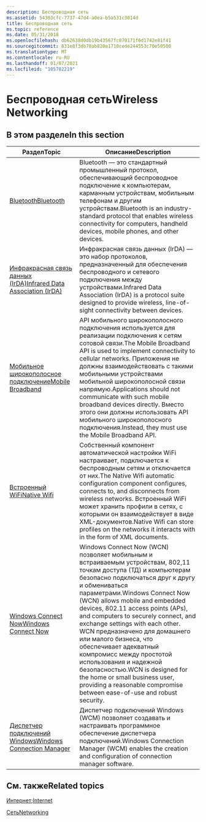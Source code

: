 ```yaml
---
description: Беспроводная сеть
ms.assetid: 54303cfc-7737-47d4-a0ea-b5a531c3014d
title: Беспроводная сеть
ms.topic: reference
ms.date: 05/31/2018
ms.openlocfilehash: db62638d0db19b43567fc070171f6d1742e81f41
ms.sourcegitcommit: 831e8f3db78ab820e1710cede244553c70e50500
ms.translationtype: MT
ms.contentlocale: ru-RU
ms.lasthandoff: 01/07/2021
ms.locfileid: "105702219"
---
```

# <a name="wireless-networking"></a><span data-ttu-id="3cc62-103">Беспроводная сеть</span><span class="sxs-lookup"><span data-stu-id="3cc62-103">Wireless Networking</span></span>

## <a name="in-this-section"></a><span data-ttu-id="3cc62-104">В этом разделе</span><span class="sxs-lookup"><span data-stu-id="3cc62-104">In this section</span></span>



| <span data-ttu-id="3cc62-105">Раздел</span><span class="sxs-lookup"><span data-stu-id="3cc62-105">Topic</span></span>                                                                          | <span data-ttu-id="3cc62-106">Описание</span><span class="sxs-lookup"><span data-stu-id="3cc62-106">Description</span></span>                                                                                                                                                                                                                                                                                                     |
|--------------------------------------------------------------------------------|-----------------------------------------------------------------------------------------------------------------------------------------------------------------------------------------------------------------------------------------------------------------------------------------------------------------|
| [<span data-ttu-id="3cc62-107">Bluetooth</span><span class="sxs-lookup"><span data-stu-id="3cc62-107">Bluetooth</span></span>](./bluetooth/bluetooth-start-page.md)<br/>                         | <span data-ttu-id="3cc62-108">Bluetooth — это стандартный промышленный протокол, обеспечивающий беспроводное подключение к компьютерам, карманным устройствам, мобильным телефонам и другим устройствам.</span><span class="sxs-lookup"><span data-stu-id="3cc62-108">Bluetooth is an industry-standard protocol that enables wireless connectivity for computers, handheld devices, mobile phones, and other devices.</span></span><br/>                                                                                                                                                     |
| [<span data-ttu-id="3cc62-109">Инфракрасная связь данных (IrDA)</span><span class="sxs-lookup"><span data-stu-id="3cc62-109">Infrared Data Association (IrDA)</span></span>](/previous-versions/windows/desktop/irda/irda-start-page)<br/>            | <span data-ttu-id="3cc62-110">Инфракрасная связь данных (IrDA) — это набор протоколов, предназначенный для обеспечения беспроводного и сетевого подключения между устройствами.</span><span class="sxs-lookup"><span data-stu-id="3cc62-110">Infrared Data Association (IrDA) is a protocol suite designed to provide wireless, line-of-sight connectivity between devices.</span></span> <br/>                                                                                                                                                                      |
| [<span data-ttu-id="3cc62-111">Мобильное широкополосное подключение</span><span class="sxs-lookup"><span data-stu-id="3cc62-111">Mobile Broadband</span></span>](./mbn/mobile-broadband-networks-portal.md)<br/>            | <span data-ttu-id="3cc62-112">API мобильного широкополосного подключения используется для реализации подключения к сетям сотовой связи.</span><span class="sxs-lookup"><span data-stu-id="3cc62-112">The Mobile Broadband API is used to implement connectivity to cellular networks.</span></span> <span data-ttu-id="3cc62-113">Приложения не должны взаимодействовать с такими мобильными устройствами мобильной широкополосной связи напрямую.</span><span class="sxs-lookup"><span data-stu-id="3cc62-113">Applications should not communicate with such mobile broadband devices directly.</span></span> <span data-ttu-id="3cc62-114">Вместо этого они должны использовать API мобильного широкополосного подключения.</span><span class="sxs-lookup"><span data-stu-id="3cc62-114">Instead, they must use the Mobile Broadband API.</span></span> <br/>                                                                                  |
| [<span data-ttu-id="3cc62-115">Встроенный WiFi</span><span class="sxs-lookup"><span data-stu-id="3cc62-115">Native Wifi</span></span>](./nativewifi/portal.md)<br/>                                         | <span data-ttu-id="3cc62-116">Собственный компонент автоматической настройки WiFi настраивает, подключается к беспроводным сетям и отключается от них.</span><span class="sxs-lookup"><span data-stu-id="3cc62-116">The Native Wifi automatic configuration component configures, connects to, and disconnects from wireless networks.</span></span> <span data-ttu-id="3cc62-117">Встроенный WiFi может хранить профили в сетях, с которыми он взаимодействует в виде XML-документов.</span><span class="sxs-lookup"><span data-stu-id="3cc62-117">Native Wifi can store profiles on the networks it interacts with in the form of XML documents.</span></span> <br/>                                                                                   |
| [<span data-ttu-id="3cc62-118">Windows Connect Now</span><span class="sxs-lookup"><span data-stu-id="3cc62-118">Windows Connect Now</span></span>](./wcn/portal.md)<br/>                                   | <span data-ttu-id="3cc62-119">Windows Connect Now (WCN) позволяет мобильным и встраиваемым устройствам, 802,11 точкам доступа (ТД) и компьютерам безопасно подключаться друг к другу и обмениваться параметрами.</span><span class="sxs-lookup"><span data-stu-id="3cc62-119">Windows Connect Now (WCN) allows mobile and embedded devices, 802.11 access points (APs), and computers to securely connect, and exchange settings with each other.</span></span> <span data-ttu-id="3cc62-120">WCN предназначено для домашнего или малого бизнеса, что обеспечивает адекватный компромисс между простотой использования и надежной безопасностью.</span><span class="sxs-lookup"><span data-stu-id="3cc62-120">WCN is designed for the home or small business user, providing a reasonable compromise between ease-of-use and robust security.</span></span> <br/> |
| [<span data-ttu-id="3cc62-121">Диспетчер подключений Windows</span><span class="sxs-lookup"><span data-stu-id="3cc62-121">Windows Connection Manager</span></span>](./wcm/windows-connection-manager-portal.md)<br/> | <span data-ttu-id="3cc62-122">Диспетчер подключений Windows (WCM) позволяет создавать и настраивать программное обеспечение диспетчера подключений.</span><span class="sxs-lookup"><span data-stu-id="3cc62-122">Windows Connection Manager (WCM) enables the creation and configuration of connection manager software.</span></span><br/>                                                                                                                                                                                              |



 

## <a name="related-topics"></a><span data-ttu-id="3cc62-123">См. также</span><span class="sxs-lookup"><span data-stu-id="3cc62-123">Related topics</span></span>

<dl> <dt>

<span data-ttu-id="3cc62-124">[Интернет](/previous-versions//hh309468(v=vs.85));</span><span class="sxs-lookup"><span data-stu-id="3cc62-124">[Internet](/previous-versions//hh309468(v=vs.85))</span></span>
</dt> <dt>

[<span data-ttu-id="3cc62-125">Сеть</span><span class="sxs-lookup"><span data-stu-id="3cc62-125">Networking</span></span>](./networking.md)
</dt> </dl>

 

 
